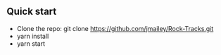 
## Quick start

- Clone the repo: git clone https://github.com/jmailey/Rock-Tracks.git
- yarn install
- yarn start
